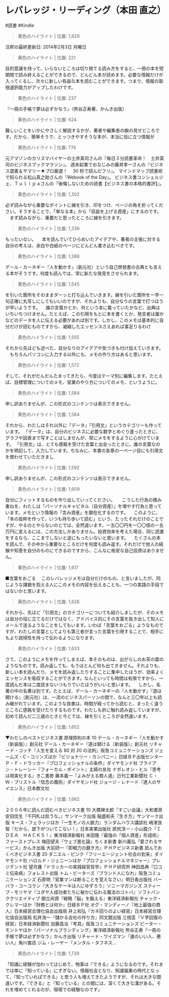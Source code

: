 # レバレッジ・リーディング（本田 直之）

#読書 #Kindle

> 黄色のハイライト | 位置: 1,829

注釈の最終更新日: 2014年2月3日 月曜日


> 黄色のハイライト | 位置: 221

目的意識を持って、いらないところは切り捨てる読み方をすると、一冊の本を短期間で読み終えることができるので、どんどん本が読めます。必要な情報だけが入ってくるし、次々に新しい有益な本を読むことができます。つまり、情報の取捨選択能力がアップしたわけです。


> 黄色のハイライト | 位置: 237

『一冊の手帳で夢は必ずかなう』（熊谷正寿著、かんき出版）


> 黄色のハイライト | 位置: 624

難しいことをいかにやさしく解説するかが、著者や編集者の腕の見せどころです。だから、簡単そうで、とっつきやすそうな本が、本当に役に立つ情報が


> 黄色のハイライト | 位置: 774

元アマゾンのカリスマバイヤーの土井英司さんの『毎日３分読書革命！　土井英司のビジネスブックマラソン』。 週末起業でおなじみの藤井孝一さんの『ビジネス選書＆サマリー★プロ厳選！　 30 秒で読んだフリ』。 マインドマップ読書術で知られる松山真之助さんの『Webook of the Day』。 ビジネス書コンシェルジェ、Ｔｕｌｉｐａさんの『後悔しないための読書【ビジネス書の本格的書評】』。


> 黄色のハイライト | 位置: 1,302

必ず読みながら重要なポイントに線を引き、印をつけ、ページの角を折ってください。そうすることで、「単なる本」から「収益を上げる資産」にするのです。 　まず読みながら、重要だと思ったところに線を引きます。


> 黄色のハイライト | 位置: 1,336

もったいない。 　本を読んでいてひらめいたアイデアや、著者の主張に対する自分の考えは、余白や白紙のページにどんどん書き込むべきです。


> 黄色のハイライト | 位置: 1,388

デール・カーネギー『人を動かす』（創元社）という自己啓発書の古典とも言える本がそうです。何度も読んでは、常に新たな発見をさせられます。


> 黄色のハイライト | 位置: 1,545

を引いた箇所をそのままダーッと打ち込んでいきます。線を引いた箇所を一字一句正確に丸写しにしてもいいのですが、それよりも、自分なりの言葉で打つほうが早いようです。 　誰の言葉かとか、何という本に載っていたかなど、出典はいちいちつけません。たとえば、この引用をもとに本を書くとか、発言者は誰かなどのデータを人に伝える必要があれば別です。しかし、このメモは基本的に自分だけが読むものですから、凝縮したエッセンスさえあれば事足りるわけ


> 黄色のハイライト | 位置: 1,555

それから先ほども述べた、自分なりのアイデアや気づきも付け加えていきます。 　もちろんパソコンに入力する以外にも、メモの作り方はあると思います。


> 黄色のハイライト | 位置: 1,572

そして、それがだんだんたまってきたら、今度はテーマ別に編集します。たとえば、目標管理についてのメモ、営業のやり方についてのメモ、というように。


> 黄色のハイライト | 位置: 1,584

申し訳ありませんが、この形式のコンテンツは表示できません。


> 黄色のハイライト | 位置: 1,584

それから、わたしはそれ以外に「データ」「引用文」というカテゴリーも作っています。 「データ」は、自分のビジネスに必要な数字とめぐり逢ったときに、グラフや図表まで写すことはしませんが、常にメモをするように心がけています。 「引用文」は、とても感銘を受けた言葉と出会ったときに、誰の言葉なのかを明記して、入力しています。ちなみに、本書の各章の一ページ目にも引用文を使わせていただきまし


> 黄色のハイライト | 位置: 1,592

申し訳ありませんが、この形式のコンテンツは表示できません。


> 黄色のハイライト | 位置: 1,609

自分にフィットするものを作り出していってください。 　 こうした行為の積み重ねを、わたしは「パーソナルキャピタル（自分資産）」を増やす行為と思っています。メモという情報の「含み資産」を顕在化するのです。 　このように、「本の抜粋を作って、いつも持ち歩いて読む」という、たったそれだけのことですが、やるのとやらないのとでは、全然違います。一五〇〇円を一〇〇倍の一五万円に変えるには、この方法しかありません。投資効率を考えた場合、同じ読書をするなら、ここまでしないと逆にもったいないと思います。 　たくさんの本を読んで、その中から重要なところだけを何度も読み返す。それだけで他人の経験や知恵を自分のものにできるのですから、こんなに格安な自己投資はありません。


> 黄色のハイライト | 位置: 1,617

■言葉をおごる 　このレバレッジメモは自分だけのもの、と言いましたが、同じような課題を抱える人にこのメモの内容を伝えることも、一つの実践の手段ではないかと思います。


> 黄色のハイライト | 位置: 1,628

それから、先ほど「引用文」のカテゴリーについても紹介しましたが、そのメモは自分の役に立てるだけではなく、アドバイス的にその言葉を抜き出して知人にメールで送るようなことをしてもいます。いわば「言葉をおごる」ようなものですが、わたしの言葉としてよりも第三者が言った言葉を引用することで、相手にもより説得性を持って伝わるようになります。


> 黄色のハイライト | 位置: 1,633

さて、このようにメモを作ってしまえば、本そのものは、出がらしのお茶の葉のようなものです。読み返しても、もうほとんど何も出てきません。それよりも、新しい本を読んだり、メモを読み返したりすることに集中したほうが、効率よくエッセンスを吸収することができます。なんといっても時間は有限ですから、一度読んだ本は二度読まないつもりでいたほうがいいと思います。 　しかし、名著の中の名著は別です。たとえば、デール・カーネギーの『人を動かす』『道は開ける』（創元社）は、一流のビジネスパーソンの間で、なんと三〇年以上も読み継がれています。このような良書は、時間が経ってから読むと、まったく違うところに感銘を受けたりするものです。わたしも折に触れ読み返していますが、初めて読んだ二三歳のときと今とでは、線を引くところが全然違います。


> 黄色のハイライト | 位置: 1,652

▼わたしのベストビジネス書 原理原則の本 10 デール・カーネギー『人を動かす（新装版）』創元社 デール・カーネギー『道は開ける（新装版）』創元社 リチャード・コッチ『人生を変える 80 対 20 の法則』阪急コミュニケーションズ ジェームズ・C・コリンズほか『ビジョナリー・カンパニー』日経ＢＰ出版センター Ｐ・Ｆ・ドラッカー『プロフェッショナルの条件』ダイヤモンド社 ブライアン・トレーシー『フォーカル・ポイント』主婦の友社 ナポレオン・ヒル『思考は現実化する』きこ書房 藤本義一『よみがえる商人道』日刊工業新聞社 Ｃ・Ｗ・ブリストル『信念の魔術』ダイヤモンド社 ジョージ・レナード『達人のサイエンス』日本教文社


> 黄色のハイライト | 位置: 1,662

２００６年に読んだ読むべきビジネス書 10 大橋禅太郎『すごい会議』大和書房 安田佳生『千円札は拾うな。』サンマーク出版 稲盛和夫『生き方』サンマーク出版 キース・フェラッジほか『一生モノの人脈力』ランダムハウス講談社 嶋津良智『だから、部下がついてこない！』日本実業出版社 原尻淳一・小山龍介『ＩＤＥＡ　ＨＡＣＫＳ！』東洋経済新報社 米田隆『最強の「個人資産」形成術』ファーストプレス 梅田望夫『ウェブ進化論』ちくま新書 新川義弘『愛されるサービス』かんき出版 大前研一『即戦力の磨き方』ＰＨＰビジネス新書 読んでおくべきビジネス書 20 ダニエル・ピンク『フリーエージェント社会の到来』ダイヤモンド社 ハロルド・ジェニーンほか『プロフェッショナルマネジャー』プレジデント社 望月護『ドラッカーの実践経営哲学』ＰＨＰ研究所 神田昌典『口コミ伝染病』フォレスト出版 トム・ピーターズ『ブランド人になれ』阪急コミュニケーションズ 石原明『営業マンは断ることを覚えなさい』明日香出版社 バーバラ・コーコラン『大きなケーキは人にゆずろう』ソニーマガジンズ スティーブ・モリヤマ『ユダヤ人成功者たちに秘かに伝わる魔法のコトバ』ソフトバンククリエイティブ 御立尚資『戦略「脳」を鍛える』東洋経済新報社 チャック・クレマーほか『財務とは何か』日経ＢＰ社 オグ・マンディーノ『地上最強の商人』日本経営合理化協会出版局 井上和弘『カネ回りのよい経営』日本経営合理化協会出版局 松井浩一『儲かる会社の作り方』同文舘出版 三枝匡『Ｖ字回復の経営』日本経済新聞社 加藤昌治『考具』阪急コミュニケーションズ ピーター・モントヤほか『パーソナルブランディング』東洋経済新報社 熊谷正寿『一冊の手帳で夢は必ずかなう』かんき出版 リチャード・ワイズマン『運のいい人、悪い人』角川書店 ジム・レーヤー『メンタル・タフネス…


> 黄色のハイライト | 位置: 1,739

「知識に経験が加わってはじめて、物事は『できる』ようになるのです。それまでは単に『知っている』にすぎない。情報社会となり、知識偏重の時代となって、『知っていればできる』と思う人も増えてきたようですが、それは大きな間違いです。『できる』と『知っている』との間には、深くて大きな溝がある。それを埋めてくれるのが、現場での経験なのです」


